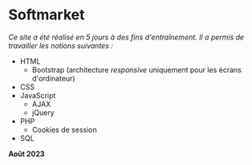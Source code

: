 # Softmarket

*Ce site a été réalisé en 5 jours à des fins d'entraînement. Il a permis de travailler les notions suivantes :*
 * HTML
   *  Bootstrap (architecture *responsive* uniquement pour les écrans d'ordinateur) 
 * CSS
 * JavaScript
   * AJAX
   * jQuery
 * PHP
   * Cookies de session
 * SQL

**Août 2023**
